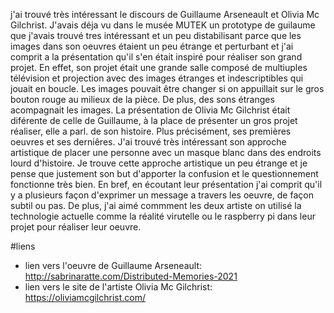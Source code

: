 j'ai trouvé très intéressant le discours de Guillaume Arseneault et Olivia Mc Gilchrist. J'avais déja vu dans le musée MUTEK un prototype de guilaume que j'avais trouvé tres intéressant et un peu distabilisant parce que les images dans son oeuvres étaient un peu étrange et perturbant et j'ai comprit a la présentation qu'il s'en était inspiré pour réaliser son grand projet. En effet, son projet était une grande salle composé de multiuples télévision et projection avec des images étranges et indescriptibles qui jouait en boucle. Les images pouvait être changer si on appuillait sur le gros bouton rouge au milieux de la pièce. De plus, des sons étranges acompagnait les images. La présentation de Olivia Mc Gilchrist était diférente de celle de Guillaume, à la place de présenter un gros projet réaliser, elle a parl. de son histoire. Plus précisément, ses premières oeuvres et ses derniêres. J'ai trouvé très intéressant son approche artistique de placer une personne avec un masque blanc dans des endroits lourd d'histoire. Je trouve cette approche artistique un peu étrange et je pense que justement son but d'apporter la confusion et le questionnement fonctionne très bien. En bref, en écoutant leur présentation j'ai comprit qu'il y a plusieurs façon d'exprimer un message a travers les oeuvre, de façon subtil ou pas. De plus, j'ai aimé commment les deux artiste on utilisé la technologie actuelle comme la réalité virutelle ou le raspberry pi dans leur projet pour réaliser leur oeuvre.

#liens
- lien vers l'oeuvre de Guillaume Arseneault: http://sabrinaratte.com/Distributed-Memories-2021
- lien vers le site de l'artiste Olivia Mc Gilchrist: https://oliviamcgilchrist.com/
